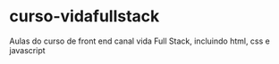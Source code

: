 # curso-vidafullstack
Aulas do curso de front end canal vida Full Stack, incluindo html, css e javascript
